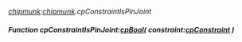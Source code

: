 _[chipmunk](../../modules/chipmunk/chipmunk-module.md):[chipmunk](../../modules/chipmunk/chipmunk-module.md).cpConstraintIsPinJoint_
##### Function cpConstraintIsPinJoint:[cpBool](../../modules/chipmunk/chipmunk-cpbool.md)( constraint:[cpConstraint](../../modules/chipmunk/chipmunk-cpconstraint.md) )
